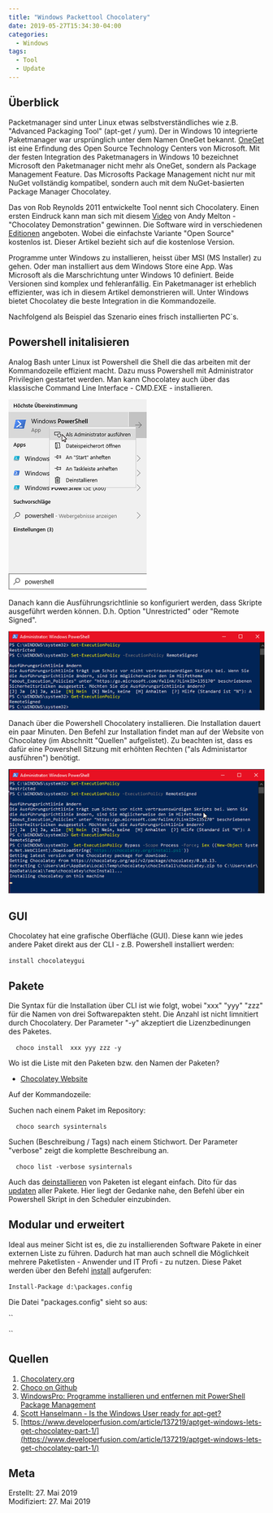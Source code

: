 ```yaml
---
title: "Windows Packettool Chocolatery"
date: 2019-05-27T15:34:30-04:00
categories:
  - Windows
tags:
  - Tool
  - Update
---
```


## Überblick  

Packetmanager sind unter Linux etwas selbstverständliches wie z.B. "Advanced Packaging Tool" (apt-get / yum). Der in Windows 10 integrierte Paketmanager war ursprünglich unter dem Namen OneGet bekannt. [OneGet](https://github.com/OneGet/oneget) ist eine Erfindung des Open Source Technology Centers von Microsoft. Mit der festen Integration des Paketmanagers in Windows 10 bezeichnet Microsoft den Paketmanager nicht mehr als OneGet, sondern als Package Management Feature. Das  Microsofts Package Management nicht nur mit NuGet vollständig kompatibel, sondern auch mit dem NuGet-basierten Package Manager Chocolatey. 

Das von Rob Reynolds 2011 entwickelte Tool nennt sich Chocolatery. Einen ersten Eindruck kann man sich mit diesem [Video](https://www.youtube.com/watch?v=HlnTZF3H1Ac&list=PL84yg23i9GBhJKWDe1TcPAHG2qtxlJ9DT&index=2&t=0s
) von Andy Melton - "Chocolatey Demonstration" gewinnen. Die Software wird in verschiedenen [Editionen](https://chocolatey.org/compare) angeboten. Wobei die einfachste Variante "Open Source" kostenlos ist. Dieser Artikel bezieht sich auf die kostenlose Version. 

Programme unter Windows zu installieren, heisst über MSI (MS Installer) zu gehen. Oder man installiert aus dem Windows Store eine App. Was Microsoft als die Marschrichtung unter Windows 10 definiert. Beide Versionen sind komplex und fehleranfällig. Ein Paketmanager ist erheblich effizienter, was ich in diesem Artikel demonstrieren will. Unter Windows bietet Chocolatey die beste Integration in die Kommandozeile.  

Nachfolgend als Beispiel das Szenario eines frisch installierten PC`s.  

## Powershell initalisieren  

Analog Bash unter Linux ist Powershell die Shell die das arbeiten mit der Kommandozeile effizient macht. Dazu muss Powershell mit Administrator Privilegien gestartet werden. Man kann Chocolatey auch über das klassische Command Line Interface - CMD.EXE - installieren.   

![PSinitalisieren](/assets/images/57-1.png)  

Danach kann die Ausführungsrichtlinie so konfiguriert werden, dass Skripte ausgeführt werden können. D.h. Option "Unrestricted" oder "Remote Signed".  

![PSinitalisieren](assets/images/57-2.png)  

Danach über die Powershell Chocolatery installieren. Die Installation dauert ein paar Minuten. Den Befehl zur Installation findet man auf der Website von Chocolatey (im Abschnitt "Quellen" aufgelistet). Zu beachten ist, dass es dafür eine Powershell Sitzung mit erhöhten Rechten ("als Administartor ausführen") benötigt.  

![Chocolatery](../assets/images/57-3.png)  

## GUI  

Chocolatey hat eine grafische Oberfläche (GUI). Diese kann wie jedes andere Paket direkt aus der CLI - z.B. Powershell installiert werden:  

``
install chocolateygui
``  

## Pakete  

Die Syntax für die Installation über CLI ist wie folgt, wobei "xxx" "yyy" "zzz" für die Namen von drei Softwarepakten steht. Die Anzahl ist nicht limnitiert durch Chocolatery. Der Parameter "-y" akzeptiert die Lizenzbedinungen des Paketes.

``  
choco install  xxx yyy zzz -y
``  

Wo ist die Liste mit den Paketen bzw. den Namen der Paketen?  

* [Chocolatey Website](https://chocolatey.org/packages)  

Auf der Kommandozeile:  

Suchen nach einem Paket im Repository:  

``  
choco search sysinternals  
``  

Suchen (Beschreibung / Tags) nach einem Stichwort. Der Parameter "verbose" zeigt die komplette Beschreibung an.    

``  
choco list -verbose sysinternals
``  

Auch das [deinstallieren](https://chocolatey.org/docs/commands-uninstall) von Paketen ist elegant einfach. Dito für das [updaten](https://chocolatey.org/docs/commands-upgrade) aller Pakete. Hier liegt der Gedanke nahe, den Befehl über ein Powershell Skript in den Scheduler einzubinden.  


## Modular und erweitert  

Ideal aus meiner Sicht ist es, die zu installierenden Software Pakete in einer externen Liste zu führen. Dadurch hat man auch schnell die Möglichkeit mehrere Paketlisten - Anwender und IT Profi - zu nutzen. Diese Paket werden über den Befehl [install](https://chocolatey.org/docs/commandsinstall) aufgerufen:  

``
Install-Package d:\packages.config  
``

Die Datei "packages.config" sieht so aus:  

``
<?xml version="1.0" encoding="utf-8"?>  
<packages>  
    <package id="7zip" />  
    <package id="putty" />  
    <package id="vlc" />  
    <package id="notepadplusplus" />  
    <package id="paint.net " />  
    <package id="irfanview " />  
    <package id="calibre " />  
    <package id="sumatra" />  
    <package id="fax24" />  
    <package id="wireshark" />  
    <package id="ultravnc" />  
    <package id="nmap" />  
    <package id="sysinternals" />  
    <package id="foobar2000" />  
</packages>
``

## Quellen  

1. [Chocolatery.org](https://chocolatey.org/)  
2. [Choco on Github](https://github.com/chocolatey/choco)
3. [WindowsPro: Programme installieren und entfernen mit PowerShell Package Management](https://www.windowspro.de/wolfgang-sommergut/programme-installieren-entfernen-powershell-package-management)  
4. [Scott Hanselmann - Is the Windows User ready for apt-get?](https://www.hanselman.com/blog/IsTheWindowsUserReadyForAptget.aspx)
5. [https://www.developerfusion.com/article/137219/aptget-windows-lets-get-chocolatey-part-1/](https://www.developerfusion.com/article/137219/aptget-windows-lets-get-chocolatey-part-1/)  

## Meta

Erstellt:		27. Mai 2019  
Modifiziert:	27. Mai 2019  
